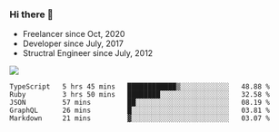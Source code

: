 ### Hi there 👋

- Freelancer since Oct, 2020
- Developer since July, 2017
- Structral Engineer since July, 2012

<img src="https://github-readme-stats.vercel.app/api?username=an-lee&show_icons=true&icon_color=0366d6&text_color=24292e&bg_color=ffffff&hide_title=true" />

<!--START_SECTION:waka-->
```text
TypeScript   5 hrs 45 mins   ████████████▒░░░░░░░░░░░░   48.88 % 
Ruby         3 hrs 50 mins   ████████░░░░░░░░░░░░░░░░░   32.58 % 
JSON         57 mins         ██░░░░░░░░░░░░░░░░░░░░░░░   08.19 % 
GraphQL      26 mins         █░░░░░░░░░░░░░░░░░░░░░░░░   03.81 % 
Markdown     21 mins         ▓░░░░░░░░░░░░░░░░░░░░░░░░   03.07 % 
```
<!--END_SECTION:waka-->
